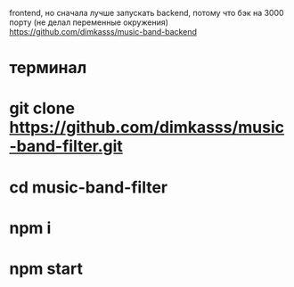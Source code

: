 frontend, но сначала лучше запускать backend, потому что бэк на 3000 порту (не делал переменные окружения) https://github.com/dimkasss/music-band-backend

# терминал
# git clone https://github.com/dimkasss/music-band-filter.git

# cd music-band-filter
# npm i
# npm start
